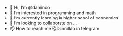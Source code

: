 - 👋 Hi, I’m @daniinco
- 👀 I’m interested in programming and math
- 🌱 I’m currently learning in higher scool of economics
- 💞️ I’m looking to collaborate on ...
- 📫 How to reach me @Dannilklo in telegram

<!---
daniinco/daniinco is a ✨ special ✨ repository because its `README.md` (this file) appears on your GitHub profile.
You can click the Preview link to take a look at your changes.
--->
